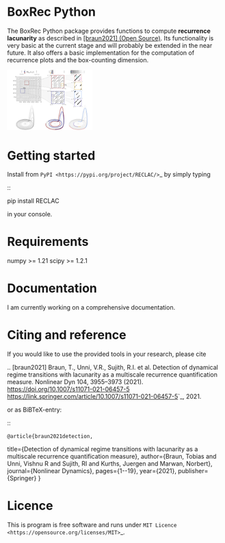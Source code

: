 BoxRec Python
==============

The BoxRec Python package provides functions to compute **recurrence lacunarity** as described in [[braun2021] (Open Source)](https://link.springer.com/article/10.1007/s11071-021-06457-5#article-info>). Its functionality is very basic at the current stage and will probably be extended in the near future. It also offers a basic implementation for the computation of recurrence plots and the box-counting dimension.


<img src="https://github.com/ToBraun/RECLAC/blob/main/icon.png" alt="drawing" width="200"/>

Getting started
===============

Install from `PyPI <https://pypi.org/project/RECLAC/>`_ by simply typing

::

   pip install RECLAC

in your console.

Requirements
====

numpy >= 1.21
scipy >= 1.2.1



Documentation
=============

I am currently working on a comprehensive documentation.


Citing and reference
====================
If you would like to use the provided tools in your research, please cite

.. [braun2021] Braun, T., Unni, V.R., Sujith, R.I. et al. Detection of dynamical regime transitions with lacunarity as a multiscale recurrence quantification measure. Nonlinear Dyn 104, 3955–3973 (2021). https://doi.org/10.1007/s11071-021-06457-5 <https://link.springer.com/article/10.1007/s11071-021-06457-5>`_, 2021.

or as BiBTeX-entry:

::

    @article{braun2021detection,
  title={Detection of dynamical regime transitions with lacunarity as a multiscale recurrence quantification measure},
  author={Braun, Tobias and Unni, Vishnu R and Sujith, RI and Kurths, Juergen and Marwan, Norbert},
  journal={Nonlinear Dynamics},
  pages={1--19},
  year={2021},
  publisher={Springer}
}


Licence
=======
This is program is free software and runs under `MIT Licence <https://opensource.org/licenses/MIT>`_.
